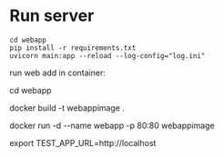 # Run server

```
cd webapp
pip install -r requirements.txt
uvicorn main:app --reload --log-config="log.ini"
```

run web add in container:

cd webapp

docker build -t webappimage .

docker run -d --name webapp -p 80:80 webappimage

export TEST_APP_URL=http://localhost
